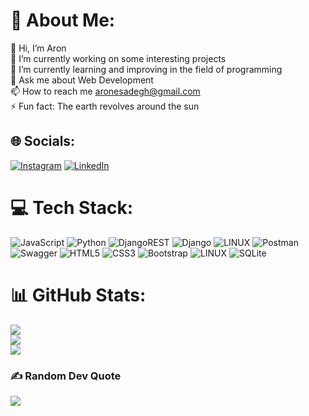 # 💫 About Me:
 👋 Hi, I’m Aron<br>🔭 I’m currently working on some interesting projects<br>🌱 I’m currently learning and improving in the field of programming<br>💬 Ask me about Web Development<br>📫 How to reach me aronesadegh@gmail.com<br>⚡ Fun fact: The earth revolves around the sun


## 🌐 Socials:
[![Instagram](https://img.shields.io/badge/Instagram-%23E4405F.svg?logo=Instagram&logoColor=white)](https://instagram.com/aron.sgh) [![LinkedIn](https://img.shields.io/badge/LinkedIn-%230077B5.svg?logo=linkedin&logoColor=white)](https://linkedin.com/in/aron-sadegh-690068222) 

# 💻 Tech Stack:
![JavaScript](https://img.shields.io/badge/javascript-%23323330.svg?style=flat&logo=javascript&logoColor=%23F7DF1E) ![Python](https://img.shields.io/badge/python-3670A0?style=flat&logo=python&logoColor=ffdd54) ![DjangoREST](https://img.shields.io/badge/DJANGO-REST-ff1709?style=flat&logo=django&logoColor=white&color=ff1709&labelColor=gray) ![Django](https://img.shields.io/badge/django-%23092E20.svg?style=flat&logo=django&logoColor=white) ![LINUX](https://img.shields.io/badge/Linux-FCC624?style=flat&logo=linux&logoColor=black) ![Postman](https://img.shields.io/badge/Postman-FF6C37?style=flat&logo=postman&logoColor=white) ![Swagger](https://img.shields.io/badge/-Swagger-%23Clojure?style=flat&logo=swagger&logoColor=white) ![HTML5](https://img.shields.io/badge/html5-%23E34F26.svg?style=flat&logo=html5&logoColor=white) ![CSS3](https://img.shields.io/badge/css3-%231572B6.svg?style=flat&logo=css3&logoColor=white) ![Bootstrap](https://img.shields.io/badge/bootstrap-%23563D7C.svg?style=flat&logo=bootstrap&logoColor=white) ![LINUX](https://img.shields.io/badge/Linux-FCC624?style=flat&logo=linux&logoColor=black) ![SQLite](https://img.shields.io/badge/sqlite-%2307405e.svg?style=flat&logo=sqlite&logoColor=white)
# 📊 GitHub Stats:
![](https://github-readme-stats.vercel.app/api?username=Aron-S-G-H&theme=radical&hide_border=false&include_all_commits=true&count_private=true)<br/>
![](https://github-readme-streak-stats.herokuapp.com/?user=Aron-S-G-H&theme=radical&hide_border=false)<br/>
![](https://github-readme-stats.vercel.app/api/top-langs/?username=Aron-S-G-H&theme=radical&hide_border=false&include_all_commits=true&count_private=true&layout=compact)

### ✍️ Random Dev Quote
![](https://quotes-github-readme.vercel.app/api?type=vetical&theme=radical)

<!-- Proudly created with GPRM ( https://gprm.itsvg.in ) -->
